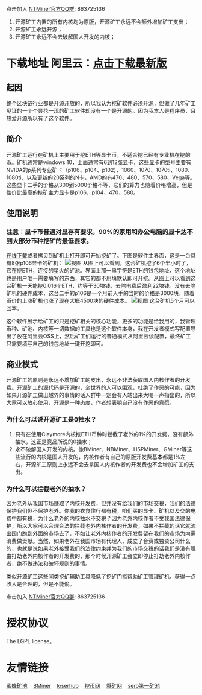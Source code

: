 点击加入 [NTMiner官方QQ群](http://qm.qq.com/cgi-bin/qm/qr?k=cvTZEdM92suKOTy0fjzdCvZkJ-tFFekn): 863725136

1. 开源矿工内置的所有内核均为原版，开源矿工永远不会额外增加矿工支出；
2. 开源矿工永远开源；
3. 开源矿工永远不会去破解国人开发的内核；

# 下载地址 阿里云：[点击下载最新版](https://minerjson.oss-cn-beijing.aliyuncs.com/NTMiner.exe)

## 起因
整个区块链行业都是开源开放的，所以我认为挖矿软件必须开源，但做了几年矿工见证的一个个昙花一现的矿工软件却没有一个是开源的。因为我本人是程序员，且热爱开源所以有了这个软件。

## 简介
开源矿工运行在矿机上主要用于挖ETH等显卡币，不适合挖已经有专业机在挖的币。矿机通常是windows 10，上面通常有6到12张显卡，这些显卡的型号主要有NVIDA的p系列专业矿卡（p106、p104、p102）、1060、1070、1070ti、1080、1080ti、以及更新的20系列的N卡，AMD的有470、480、570、580、Vega等。这些显卡二手的价格从300到5000价格不等，它们的算力也随着价格增高，但是性价比最高的挖矿主力显卡是p106、p104、470、580。

## 使用说明
### 注意：显卡币普遍对显存有要求，90%的家用和办公电脑的显卡达不到大部分币种挖矿的最低要求。
[在线下载](https://minerjson.oss-cn-beijing.aliyuncs.com/NTMiner.exe)或者拷贝到矿机上打开即可开始挖矿了。下图是软件主界面，这是一台具有8张p106显卡的矿机：
![视图](https://minerjson.oss-cn-beijing.aliyuncs.com/view.png?3 "NTMiner视图")
从图上可以看到，这台矿机挖了6个半小时了，它在挖ETH，连接的星火的矿池。界面上那一串字符是ETH的钱包地址，这个地址也是用户唯一需要填写的东西，其它的都不用填默认即可开挖。从图上可以看到这台矿机一天能挖0.016个ETH，约等于30块钱，去除电费后盈利22块钱。没有去除矿机的硬件成本，这台二手的p106是一个月前入手的当时的价格是3000块，随着币价的上涨矿机也涨了现在大概4500块的硬件成本。
![视图](https://minerjson.oss-cn-beijing.aliyuncs.com/huiben.png?3 "NTMiner视图")
这台矿机5个月可以回本。

这个软件展示给矿工的只是挖矿相关的核心功能，更多的功能是给我用的，我管理币种、矿池、内核等一切数据的工具也是这个软件本身，我在开发者模式写配置导出了放在阿里云OSS上，然后矿工们运行的普通模式从阿里云读配置，最终矿工只需要填写自己的钱包地址一键开挖即可。

## 商业模式
开源矿工的原则是永远不增加矿工的支出，永远不非法获取国人内核作者的开发费。开源矿工的源代码是开源的，全世界的人可以围观，杜绝了作恶的可能，因为如果开源矿工做出越界的事情的话人群中一定会有人站出来大喝一声指出的，所以大家可以放心使用，开源是一种态度，作者想表明自己没有作恶的意愿。

### 为什么可以说开源矿工是0抽水？
1. 只有在使用Claymore内核挖ETH币种时拦截了老外的1%的开发费，没有额外抽水，这正是竞品所说的0抽水；
2. 永不破解国人开发的内核。像BMiner、NBMiner、HSPMiner、GMiner等这些流行的内核是国人开发的，内核作者有自己的原版开发费基本都是1%左右，开源矿工原则上永远不会去拿国人内核作者的开发费也不会增加矿工的支出。

### 为什么可以拦截老外的抽水？
因为老外从我国市场赚取了内核开发费，但并没有给我们的市场交税，我们的法律保护我们但不保护老外。你我的衣食住行都有税，咱们买的显卡、矿机以及交的电费中都有税，为什么老外的内核抽水不交税？因为老外内核作者不受我国法律保护，所以大家可以合理合法的拦截老外内核作者的开发费，如果不拦截的话它就流出国门跑到外面的市场去了，不如让老外内核作者的开发费留在我们的市场为内需消费做贡献。当然，如果老外在我国市场有代理人、成立了合资或独资公司什么的，也就是说如果老外接受我们的法律约束并为我们的市场交税的话我们是没有理由打劫老外内核作者的开发费的，那个时候开源矿工会立即停止打劫老外内核作者，绝不做违法和破坏规则的事情。

类似开源矿工这些同类挖矿辅助工具降低了挖矿门槛帮助矿工管理矿机，获得一点收入是合理的，但是不能偷。

点击加入 [NTMiner官方QQ群](http://qm.qq.com/cgi-bin/qm/qr?k=cvTZEdM92suKOTy0fjzdCvZkJ-tFFekn): 863725136

# 授权协议
The LGPL license。

# 友情链接
[蜜蜂矿池](https://www.beepool.org/)&nbsp;&nbsp;&nbsp;&nbsp;[BMiner](https://www.bminer.me/)&nbsp;&nbsp;&nbsp;&nbsp;[loserhub](https://www.loserhub.cn/)&nbsp;&nbsp;&nbsp;&nbsp;[挖币网](http://www.wabi.com/)&nbsp;&nbsp;&nbsp;&nbsp;[爆矿网](https://www.powmine.net/)&nbsp;&nbsp;&nbsp;&nbsp;[sero第一矿池](http://121.201.75.200:8082/)